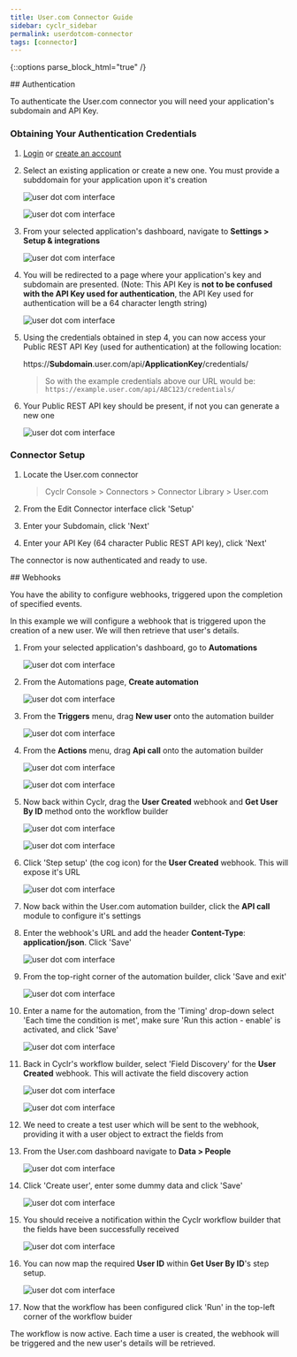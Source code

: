 ```yaml
---
title: User.com Connector Guide
sidebar: cyclr_sidebar
permalink: userdotcom-connector
tags: [connector]
---
```

{::options parse_block_html="true" /}
<section class="card py-5 my-5">
## Authentication

To authenticate the User<span></span>.com connector you will need your application's subdomain and API Key.

### Obtaining Your Authentication Credentials

1. [Login](https://app.user.com/accounts/login/) or [create an account](https://app.user.com/accounts/register/)

2. Select an existing application or create a new one. You must provide a subddomain for your application upon it's creation

   ![user dot com interface](./images/userdotcom_1.png)

   ![user dot com interface](./images/userdotcom_2.png)

3. From your selected application's dashboard, navigate to **Settings > Setup & integrations**

   ![user dot com interface](./images/userdotcom_3.png)

4. You will be redirected to a page where your application's key and subdomain are presented. (Note: This API Key is **not to be confused with the API Key used for authentication**, the API Key used for authentication will be a 64 character length string)

   ![user dot com interface](./images/userdotcom_4.png)

5. Using the credentials obtained in step 4, you can now access your Public REST API Key (used for authentication) at the following location:

   https://**Subdomain**.user.com/api/**ApplicationKey**/credentials/

   > So with the example credentials above our URL would be: `https://example.user.com/api/ABC123/credentials/`

6. Your Public REST API key should be present, if not you can generate a new one

   ![user dot com interface](./images/userdotcom_5.png)

### Connector Setup

1. Locate the User<span></span>.com connector

   > Cyclr Console > Connectors > Connector Library > User<span></span>.com

2. From the Edit Connector interface click 'Setup'

3. Enter your Subdomain, click 'Next'

4. Enter your API Key (64 character Public REST API key), click 'Next'

The connector is now authenticated and ready to use.


</section>
<section class="card py-5 my-5">
## Webhooks

You have the ability to configure webhooks, triggered upon the completion of specified events.

In this example we will configure a webhook that is triggered upon the creation of a new user. We will then retrieve that user's details.

1. From your selected application's dashboard, go to **Automations**

   ![user dot com interface](./images/userdotcom_6.png)

2. From the Automations page, **Create automation**

   ![user dot com interface](./images/userdotcom_7.png)

3. From the **Triggers** menu, drag **New user** onto the automation builder

   ![user dot com interface](./images/userdotcom_8.png)

4. From the **Actions** menu, drag **Api call** onto the automation builder

   ![user dot com interface](./images/userdotcom_9.png)

   ![user dot com interface](./images/userdotcom_10.png)

5. Now back within Cyclr, drag the **User Created** webhook and **Get User By ID** method onto the workflow builder

   ![user dot com interface](./images/userdotcom_11.png)

   ![user dot com interface](./images/userdotcom_12.png)

6. Click 'Step setup' (the cog icon) for the **User Created** webhook. This will expose it's URL

   ![user dot com interface](./images/userdotcom_13.png)

7. Now back within the User<span></span>.com automation builder, click the **API call** module to configure it's settings

8. Enter the webhook's URL and add the header **Content-Type**: **application/json**. Click 'Save'

   ![user dot com interface](./images/userdotcom_14.png)

9. From the top-right corner of the automation builder, click 'Save and exit'

   ![user dot com interface](./images/userdotcom_15.png)

10. Enter a name for the automation, from the 'Timing' drop-down select 'Each time the condition is met', make sure 'Run this action - enable' is activated, and click 'Save'

    ![user dot com interface](./images/userdotcom_16.png)

11. Back in Cyclr's workflow builder, select 'Field Discovery' for the **User Created** webhook. This will activate the field discovery action

    ![user dot com interface](./images/userdotcom_17.png)

    ![user dot com interface](./images/userdotcom_18.png)

12. We need to create a test user which will be sent to the webhook, providing it with a user object to extract the fields from

13. From the User<span></span>.com dashboard navigate to **Data > People**

    ![user dot com interface](./images/userdotcom_19.png)

14. Click 'Create user', enter some dummy data and click 'Save'

    ![user dot com interface](./images/userdotcom_20.png)

15. You should receive a notification within the Cyclr workflow builder that the fields have been successfully received

    ![user dot com interface](./images/userdotcom_21.png)

16. You can now map the required **User ID** within **Get User By ID**'s step setup.

    ![user dot com interface](./images/userdotcom_22.png)

17. Now that the workflow has been configured click 'Run' in the top-left corner of the workflow buider

The workflow is now active. Each time a user is created, the webhook will be triggered and the new user's details will be retrieved.

</section>
